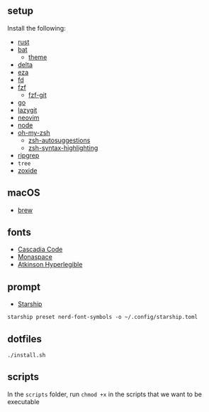 ## setup

Install the following:

- [rust](https://www.rust-lang.org/)
- [bat](https://github.com/sharkdp/bat)
  - [theme](https://github.com/folke/tokyonight.nvim/issues/23)
- [delta](https://github.com/dandavison/delta)
- [eza](https://github.com/eza-community/eza)
- [fd](https://github.com/sharkdp/fd)
- [fzf](https://github.com/junegunn/fzf)
  - [fzf-git](https://github.com/junegunn/fzf-git.sh)
- [go](https://go.dev/)
- [lazygit](https://github.com/jesseduffield/lazygit)
- [neovim](https://neovim.io/)
- [node](https://nodejs.org/en/download/package-manager)
- [oh-my-zsh](https://ohmyz.sh)
  - [zsh-autosuggestions](https://github.com/zsh-users/zsh-autosuggestions)
  - [zsh-syntax-highlighting](https://github.com/zsh-users/zsh-syntax-highlighting)
- [ripgrep](https://github.com/BurntSushi/ripgrep)
- `tree`
- [zoxide](https://github.com/ajeetdsouza/zoxide)

## macOS

- [brew](https://brew.sh/)

## fonts

- [Cascadia Code](https://github.com/microsoft/cascadia-code)
- [Monaspace](https://github.com/githubnext/monaspace/)
- [Atkinson Hyperlegible](https://brailleinstitute.org/freefont)

## prompt

- [Starship](https://starship.rs/)

```
starship preset nerd-font-symbols -o ~/.config/starship.toml
```

## dotfiles

```
./install.sh

```

## scripts

In the `scripts` folder, run `chmod +x` in the scripts that we want to be executable
